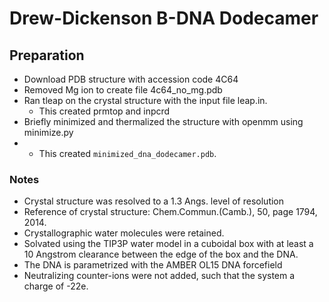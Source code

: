 # Drew-Dickenson B-DNA Dodecamer 
## Preparation
* Download PDB structure with accession code 4C64
* Removed Mg ion to create file 4c64_no_mg.pdb
* Ran tleap on the crystal structure with the input file leap.in.
    * This created prmtop and inpcrd
* Briefly minimized and thermalized the structure with openmm using minimize.py
*   * This created `minimized_dna_dodecamer.pdb`.

### Notes
* Crystal structure was resolved to a 1.3 Angs. level of resolution
* Reference of crystal structure: Chem.Commun.(Camb.), 50, page 1794, 2014.
* Crystallographic water molecules were retained.
* Solvated using the TIP3P water model in a cuboidal box with at least a 10 Angstrom
clearance between the edge of the box and the DNA.
* The DNA is parametrized with the AMBER OL15 DNA forcefield
* Neutralizing counter-ions were not added, such that the system a charge of -22e.
